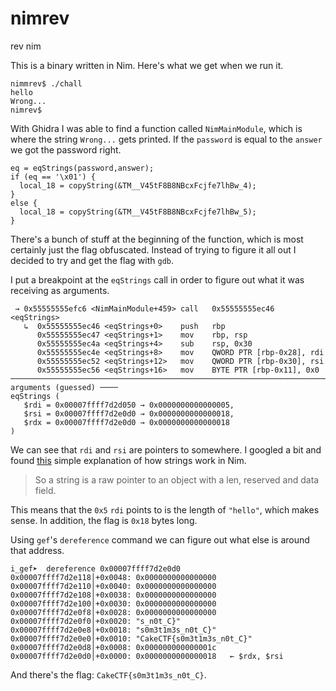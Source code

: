 # nimrev

<span id="-rev"></span><span id="rev" class="tag">rev</span> <span
id="-nim"></span><span id="nim" class="tag">nim</span>

This is a binary written in Nim. Here's what we get when we run it.

    nimmrev$ ./chall
    hello
    Wrong...
    nimrev$

With Ghidra I was able to find a function called `NimMainModule`, which
is where the string `Wrong...` gets printed. If the `password` is equal
to the `answer` we got the password right.

    eq = eqStrings(password,answer);
    if (eq == '\x01') {
      local_18 = copyString(&TM__V45tF8B8NBcxFcjfe7lhBw_4);
    }
    else {
      local_18 = copyString(&TM__V45tF8B8NBcxFcjfe7lhBw_5);
    }

There's a bunch of stuff at the beginning of the function, which is most
certainly just the flag obfuscated. Instead of trying to figure it all
out I decided to try and get the flag with `gdb`.

I put a breakpoint at the `eqStrings` call in order to figure out what
it was receiving as arguments.

     → 0x55555555efc6 <NimMainModule+459> call   0x55555555ec46 <eqStrings>
       ↳  0x55555555ec46 <eqStrings+0>    push   rbp
          0x55555555ec47 <eqStrings+1>    mov    rbp, rsp
          0x55555555ec4a <eqStrings+4>    sub    rsp, 0x30
          0x55555555ec4e <eqStrings+8>    mov    QWORD PTR [rbp-0x28], rdi
          0x55555555ec52 <eqStrings+12>   mov    QWORD PTR [rbp-0x30], rsi
          0x55555555ec56 <eqStrings+16>   mov    BYTE PTR [rbp-0x11], 0x0
    ────────────────────────────────────────────────────────────────────────────────────────────── arguments (guessed) ────
    eqStrings (
       $rdi = 0x00007ffff7d2d050 → 0x0000000000000005,
       $rsi = 0x00007ffff7d2e0d0 → 0x0000000000000018,
       $rdx = 0x00007ffff7d2e0d0 → 0x0000000000000018
    )

We can see that `rdi` and `rsi` are pointers to somewhere. I googled a
bit and found [this](https://stackoverflow.com/a/29411498) simple
explanation of how strings work in Nim.

> So a string is a raw pointer to an object with a len, reserved and
> data field.

This means that the `0x5` `rdi` points to is the length of `"hello"`,
which makes sense. In addition, the flag is `0x18` bytes long.

Using `gef`'s `dereference` command we can figure out what else is
around that address.

    i_gef➤  dereference 0x00007ffff7d2e0d0
    0x00007ffff7d2e118│+0x0048: 0x0000000000000000
    0x00007ffff7d2e110│+0x0040: 0x0000000000000000
    0x00007ffff7d2e108│+0x0038: 0x0000000000000000
    0x00007ffff7d2e100│+0x0030: 0x0000000000000000
    0x00007ffff7d2e0f8│+0x0028: 0x0000000000000000
    0x00007ffff7d2e0f0│+0x0020: "s_n0t_C}"
    0x00007ffff7d2e0e8│+0x0018: "s0m3t1m3s_n0t_C}"
    0x00007ffff7d2e0e0│+0x0010: "CakeCTF{s0m3t1m3s_n0t_C}"
    0x00007ffff7d2e0d8│+0x0008: 0x000000000000001c
    0x00007ffff7d2e0d0│+0x0000: 0x0000000000000018   ← $rdx, $rsi

And there's the flag: `CakeCTF{s0m3t1m3s_n0t_C}`.
